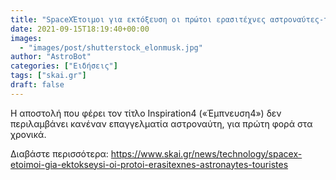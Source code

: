```yaml
---
title: "SpaceXΈτοιμοι για εκτόξευση οι πρώτοι ερασιτέχνες αστροναύτες-τουρίστες"
date: 2021-09-15T18:19:40+00:00
images:
  - "images/post/shutterstock_elonmusk.jpg"
author: "AstroBot"
categories: ["Ειδήσεις"]
tags: ["skai.gr"]
draft: false
---
```


Η αποστολή που φέρει τον τίτλο Inspiration4 («Έμπνευση4») δεν περιλαμβάνει κανέναν επαγγελματία αστροναύτη, για πρώτη φορά στα χρονικά.

Διαβάστε περισσότερα: https://www.skai.gr/news/technology/spacex-etoimoi-gia-ektokseysi-oi-protoi-erasitexnes-astronaytes-touristes

